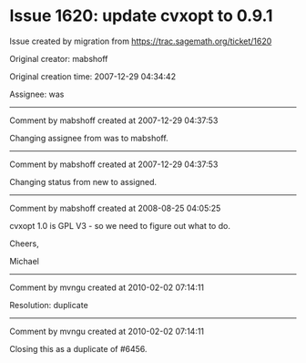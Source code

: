 # Issue 1620: update cvxopt to 0.9.1

Issue created by migration from https://trac.sagemath.org/ticket/1620

Original creator: mabshoff

Original creation time: 2007-12-29 04:34:42

Assignee: was




---

Comment by mabshoff created at 2007-12-29 04:37:53

Changing assignee from was to mabshoff.


---

Comment by mabshoff created at 2007-12-29 04:37:53

Changing status from new to assigned.


---

Comment by mabshoff created at 2008-08-25 04:05:25

cvxopt 1.0 is GPL V3 - so we need to figure out what to do.

Cheers,

Michael


---

Comment by mvngu created at 2010-02-02 07:14:11

Resolution: duplicate


---

Comment by mvngu created at 2010-02-02 07:14:11

Closing this as a duplicate of #6456.
